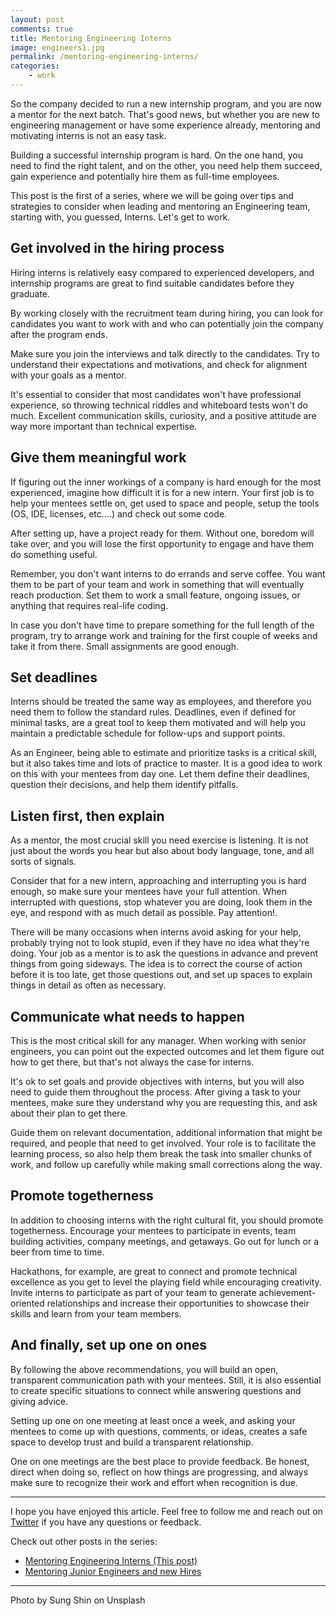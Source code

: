```yaml
---
layout: post
comments: true
title: Mentoring Engineering Interns
image: engineers1.jpg
permalink: /mentoring-engineering-interns/
categories:
    - work  
---
```


So the company decided to run a new internship program, and you are now a mentor for the next batch. That's good news, but whether you are new to engineering management or have some experience already, mentoring and motivating interns is not an easy task.
<!--more-->
Building a successful internship program is hard.  On the one hand, you need to find the right talent, and on the other, you need help them succeed, gain experience and potentially hire them as full-time employees.

This post is the first of a series, where we will be going over tips and strategies to consider when leading and mentoring an Engineering team, starting with, you guessed, Interns. Let's get to work.

## Get involved in the hiring process
Hiring interns is relatively easy compared to experienced developers, and internship programs are great to find suitable candidates before they graduate.

By working closely with the recruitment team during hiring, you can look for candidates you want to work with and who can potentially join the company after the program ends.

Make sure you join the interviews and talk directly to the candidates.  Try to understand their expectations and motivations, and check for alignment with your goals as a mentor.

It's essential to consider that most candidates won't have professional experience, so throwing technical riddles and whiteboard tests won't do much.  Excellent communication skills, curiosity, and a positive attitude are way more important than technical expertise.

## Give them meaningful work
If figuring out the inner workings of a company is hard enough for the most experienced, imagine how difficult it is for a new intern.  Your first job is to help your mentees settle on, get used to space and people, setup the tools (OS, IDE, licenses, etc....) and check out some code.

After setting up, have a project ready for them.  Without one, boredom will take over, and you will lose the first opportunity to engage and have them do something useful.

Remember, you don't want interns to do errands and serve coffee.  You want them to be part of your team and work in something that will eventually reach production.  Set them to work a small feature, ongoing issues, or anything that requires real-life coding.

In case you don't have time to prepare something for the full length of the program, try to arrange work and training for the first couple of weeks and take it from there.  Small assignments are good enough.

## Set deadlines
Interns should be treated the same way as employees, and therefore you need them to follow the standard rules.  Deadlines, even if defined for minimal tasks, are a great tool to keep them motivated and will help you maintain a predictable schedule for follow-ups and support points.

As an Engineer,  being able to estimate and prioritize tasks is a critical skill, but it also takes time and lots of practice to master.   It is a good idea to work on this with your mentees from day one.  Let them define their deadlines, question their decisions, and help them identify pitfalls.  

## Listen first, then explain
As a mentor, the most crucial skill you need exercise is listening.  It is not just about the words you hear but also about body language, tone, and all sorts of signals.  

Consider that for a new intern, approaching and interrupting you is hard enough, so make sure your mentees have your full attention.  When interrupted with questions, stop whatever you are doing, look them in the eye, and respond with as much detail as possible.  Pay attention!.

There will be many occasions when interns avoid asking for your help, probably trying not to look stupid, even if they have no idea what they're doing.  Your job as a mentor is to ask the questions in advance and prevent things from going sideways.  The idea is to correct the course of action before it is too late, get those questions out, and set up spaces to explain things in detail as often as necessary.

## Communicate what needs to happen
This is the most critical skill for any manager.  When working with senior engineers, you can point out the expected outcomes and let them figure out how to get there, but that's not always the case for interns.  

It's ok to set goals and provide objectives with interns, but you will also need to guide them throughout the process.  After giving a task to your mentees, make sure they understand why you are requesting this, and ask about their plan to get there.  

Guide them on relevant documentation, additional information that might be required, and people that need to get involved.  Your role is to facilitate the learning process, so also help them break the task into smaller chunks of work, and follow up carefully while making small corrections along the way.

## Promote togetherness
In addition to choosing interns with the right cultural fit, you should promote togetherness.  Encourage your mentees to participate in events, team building activities, company meetings, and getaways.  Go out for lunch or a beer from time to time.

Hackathons, for example, are great to connect and promote technical excellence as you get to level the playing field while encouraging creativity.  Invite interns to participate as part of your team to generate achievement-oriented relationships and increase their opportunities to showcase their skills and learn from your team members.

## And finally, set up one on ones
By following the above recommendations, you will build an open, transparent communication path with your mentees. Still, it is also essential to create specific situations to connect while answering questions and giving advice.

Setting up one on one meeting at least once a week, and asking your mentees to come up with questions, comments, or ideas, creates a safe space to develop trust and build a transparent relationship.

One on one meetings are the best place to provide feedback.  Be honest, direct when doing so, reflect on how things are progressing, and always make sure to recognize their work and effort when recognition is due.

---

I hope you have enjoyed this article.  Feel free to follow me and reach out on [Twitter](https://twitter.com/afterxleep) if you have any questions or feedback.


Check out other posts in the series:

* [Mentoring Engineering Interns (This post)](/mentoring-engineering-interns/)
* [Mentoring Junior Engineers and new Hires](/mentoring-junior-software-engineers/)

---

Photo by Sung Shin on Unsplash
